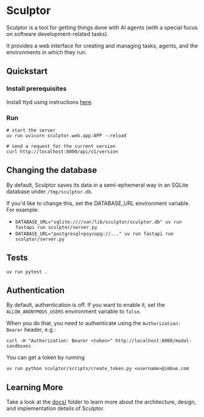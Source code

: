 # Sculptor

Sculptor is a tool for getting things done with AI agents (with a special focus on software development-related tasks).

It provides a web interface for creating and managing tasks, agents, and the environments in which they run.

## Quickstart

### Install prerequisites

Install ttyd using instructions [here](https://github.com/tsl0922/ttyd).

### Run

```
# start the server
uv run uvicorn sculptor.web.app:APP --reload

# send a request for the current version
curl http://localhost:8000/api/v1/version
```

## Changing the database

By default, Sculptor saves its data in a semi-ephemeral way in an SQLite database under `/tmp/sculptor.db`.

If you'd like to change this, set the DATABASE_URL environment variable. For example:

- `DATABASE_URL="sqlite:////var/lib/sculptor/sculptor.db" uv run fastapi run sculptor/server.py`
- `DATABASE_URL="postgresql+psycopg://..." uv run fastapi run sculptor/server.py`

## Tests

```
uv run pytest .
```


## Authentication

By default, authentication is off. If you want to enable it, set the `ALLOW_ANONYMOUS_USERS` environment variable to `false`.

When you do that, you need to authenticate using the `Authorization: Bearer` header, e.g.:

```
curl -H "Authorization: Bearer <token>" http://localhost:8000/modal-sandboxes
```

You can get a token by running

```
uv run python sculptor/scripts/create_token.py <username>@imbue.com
```

## Learning More

Take a look at the [docs/](docs/README.md) folder to learn more about the architecture, design, and implementation details of Sculptor.
